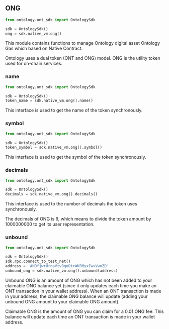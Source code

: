 ## ONG

```python
from ontology.ont_sdk import OntologySdk

sdk = OntologySdk()
ong = sdk.native_vm.ong()
```

This module contains functions to manage Ontology digital asset Ontology Gas which based on Native Contract.

<aside class="success">
Ontology uses a dual token (ONT and ONG) model. ONG is the utility token used for on-chain services.
</aside>

### name

```python
from ontology.ont_sdk import OntologySdk

sdk = OntologySdk()
token_name = sdk.native_vm.ong().name()
```

This interface is used to get the name of the token synchronously.

### symbol

```python
from ontology.ont_sdk import OntologySdk

sdk = OntologySdk()
token_symbol = sdk.native_vm.ong().symbol()
```

This interface is used to get the symbol of the token synchronously.

### decimals

```python
from ontology.ont_sdk import OntologySdk

sdk = OntologySdk()
decimals = sdk.native_vm.ong().decimals()
```

This interface is used to the number of decimals the token uses synchronously.

<aside class="success">
The decimals of ONG is 9, which means to divide the token amount by 1000000000 to get its user representation.
</aside>

### unbound

```python
from ontology.ont_sdk import OntologySdk

sdk = OntologySdk()
sdk.rpc.connect_to_test_net()
address = 'ANDfjwrUroaVtvBguDtrWKRMyxFwvVwnZD'
unbound_ong = sdk.native_vm.ong().unbound(address)
```

Unbound ONG is an amount of ONG which has not been added to your claimable ONG balance yet (since it only updates each time you make an ONT transaction in your wallet address). When an ONT transaction is made in your address, the claimable ONG balance will update (adding your unbound ONG amount to your claimable ONG amount).

<aside class="success">
Claimable ONG is the amount of ONG you can claim for a 0.01 ONG fee. This balance will update each time an ONT transaction is made in your wallet address.
</aside>
